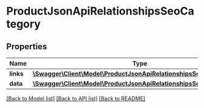 # ProductJsonApiRelationshipsSeoCategory

## Properties
Name | Type | Description | Notes
------------ | ------------- | ------------- | -------------
**links** | [**\Swagger\Client\Model\ProductJsonApiRelationshipsSeoCategoryLinks**](ProductJsonApiRelationshipsSeoCategoryLinks.md) |  | [optional] 
**data** | [**\Swagger\Client\Model\ProductJsonApiRelationshipsSeoCategoryData**](ProductJsonApiRelationshipsSeoCategoryData.md) |  | [optional] 

[[Back to Model list]](../../README.md#documentation-for-models) [[Back to API list]](../../README.md#documentation-for-api-endpoints) [[Back to README]](../../README.md)

